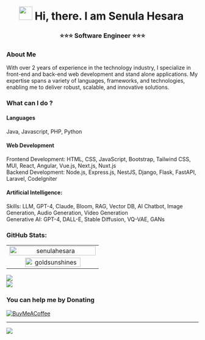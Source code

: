 <h1 align="center"><img src="https://media.giphy.com/media/hvRJCLFzcasrR4ia7z/giphy.gif" width="35">&nbsp;Hi, there. I am Senula Hesara&nbsp;</h1>

<h3 align="center"> <b>⭐⭐⭐ Software Engineer ⭐⭐⭐</b></h3>

### About Me

With over 2 years of experience in the technology industry, I specialize in front-end and back-end web development and stand alone applications. My expertise spans a variety of languages, frameworks, and technologies, enabling me to deliver robust, scalable, and innovative solutions.

### What can I do ?
#### Languages
Java, Javascript, PHP, Python
#### Web Development
Frontend Development: HTML, CSS, JavaScript, Bootstrap, Tailwind CSS, MUI, React, Angular, Vue.js, Next.js, Nuxt.js <br>
Backend Development: Node.js, Express.js, NestJS, Django, Flask, FastAPI, Laravel, CodeIgniter <br>
#### Artificial Intelligence:
Skills: LLM, GPT-4, Claude, Bloom, RAG, Vector DB, AI Chatbot, Image Generation, Audio Generation, Video Generation <br>
Generative AI: GPT-4, DALL-E, Stable Diffusion, VQ-VAE, GANs <br>
### GitHub Stats:

<table align="center">
  <tr>
    <td align="center" width="60%">
        <a href="#-my-github-stats--"><img width="100%" src="https://github-profile-summary-cards.vercel.app/api/cards/profile-details?username=senulahesara&theme=transparent" alt="senulahesara" /></a>
    </td>
  </tr>
  <tr>
    <!--<td align="center" width="40%">
        <a href="#-my-github-stats--" target="_blank"><img alt="senulahesara" width="80%" src="https://github-profile-summary-cards.vercel.app/api/cards/most-commit-language?username=senulahesara&theme=transparent" /></a>
    </td>-->
    <td align="center" width="55%">
        <a href="#-my-github-stats--"><img align="center" width="80%" src="https://github-readme-streak-stats.herokuapp.com?user=senulahesara&theme=transparent&border_radius=9.4&border=5745EB&stroke=3214EB&fire=EB5454" alt="goldsunshines" /></a>
    </td>
  </tr>
</table>

![](https://github-readme-stats.vercel.app/api?username=senulahesara&theme=dark&hide_border=true&include_all_commits=false&count_private=false)<br/>
![](https://github-readme-stats.vercel.app/api/top-langs/?username=senulahesara&theme=dark&hide_border=true&include_all_commits=false&count_private=false&layout=compact)

### You can help me by Donating
  [![BuyMeACoffee](https://img.shields.io/badge/Buy%20Me%20a%20Coffee-ffdd00?style=for-the-badge&logo=buy-me-a-coffee&logoColor=black)](https://buymeacoffee.com/senula) 

  ---
[![](https://visitcount.itsvg.in/api?id=senulahesara&icon=6&color=1)](https://visitcount.itsvg.in)

  

  
